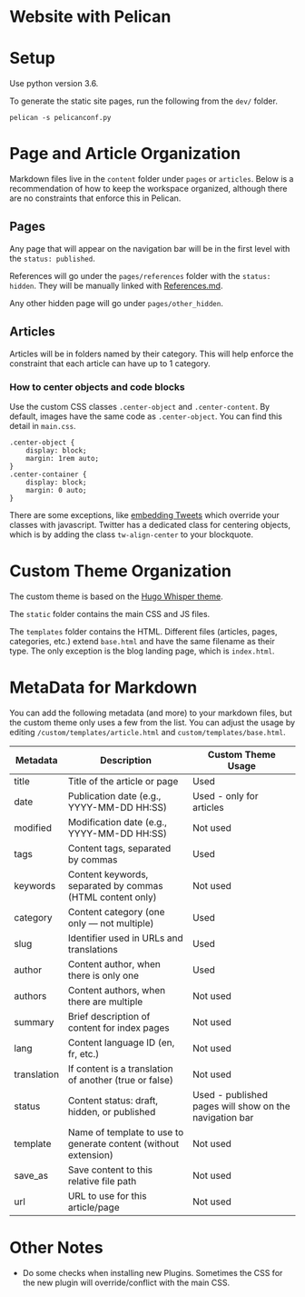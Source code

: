 # Website with Pelican

# Setup

Use python version 3.6.

To generate the static site pages, run the following from the `dev/` folder.
```
pelican -s pelicanconf.py 
```

# Page and Article Organization

Markdown files live in the `content` folder under `pages` or `articles`. Below is a recommendation of how to keep the workspace organized, although there are no constraints that enforce this in Pelican.

## Pages

Any page that will appear on the navigation bar will be in the first level with the `status: published`.

References will go under the `pages/references` folder with the `status: hidden`. They will be manually linked with [References.md](content/pages/References.md).

Any other hidden page will go under `pages/other_hidden`.

## Articles

Articles will be in folders named by their category. This will help enforce the constraint that each article can have up to 1 category.

### How to center objects and code blocks

Use the custom CSS classes `.center-object` and `.center-content`. By default, images have the same code as `.center-object`. You can find this detail in `main.css`.
```
.center-object {
    display: block;
    margin: 1rem auto;
}
.center-container {
    display: block;
    margin: 0 auto;
}
```

There are some exceptions, like [embedding Tweets](https://blog.hubspot.com/blog/tabid/6307/bid/34273/how-to-center-align-your-embedded-tweets-quick-tip.aspx) which override your classes with javascript. Twitter has a dedicated class for centering objects, which is by adding the class `tw-align-center` to your blockquote.

# Custom Theme Organization

The custom theme is based on the [Hugo Whisper theme](https://hugo-whisper.netlify.app/docs/install-hugo/). 

The `static` folder contains the main CSS and JS files.

The `templates` folder contains the HTML. Different files (articles, pages, categories, etc.) extend `base.html` and have the same filename as their type. The only exception is the blog landing page, which is `index.html`.

# MetaData for Markdown

You can add the following metadata (and more) to your markdown files, but the custom theme only uses a few from the list. You can adjust the usage by editing `/custom/templates/article.html` and `custom/templates/base.html`.

| Metadata | Description | Custom Theme Usage |
| -------- | ----------- | ------------------ |
| title | Title of the article or page | Used |
| date | Publication date (e.g., YYYY-MM-DD HH:SS) | Used - only for articles |
| modified | Modification date (e.g., YYYY-MM-DD HH:SS) | Not used |
| tags | Content tags, separated by commas | Used |
| keywords | Content keywords, separated by commas (HTML content only) | Not used |
| category | Content category (one only — not multiple) | Used |
| slug | Identifier used in URLs and translations | Used |
| author | Content author, when there is only one | Used |
| authors | Content authors, when there are multiple | Not used |
| summary | Brief description of content for index pages | Not used |
| lang | Content language ID (en, fr, etc.) | Not used |
| translation | If content is a translation of another (true or false) | Not used |
| status | Content status: draft, hidden, or published | Used - published pages will show on the navigation bar |
| template | Name of template to use to generate content (without extension) | Not used |
| save_as | Save content to this relative file path | Not used |
| url | URL to use for this article/page | Not used |

# Other Notes

* Do some checks when installing new Plugins. Sometimes the CSS for the new plugin will override/conflict with the main CSS.
